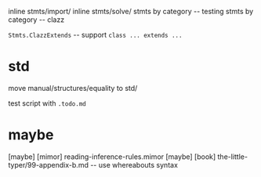 inline stmts/import/
inline stmts/solve/
stmts by category -- testing
stmts by category -- clazz

`Stmts.ClazzExtends` -- support `class ... extends ...`

# std

move manual/structures/equality to std/

test script with `.todo.md`

# maybe

[maybe] [mimor] reading-inference-rules.mimor
[maybe] [book] the-little-typer/99-appendix-b.md -- use whereabouts syntax
